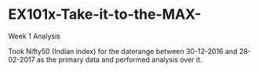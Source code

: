 # EX101x-Take-it-to-the-MAX-
Week 1 Analysis

Took Nifty50 (Indian index) for the daterange between 30-12-2016 and 28-02-2017 as the primary data and performed analysis over it.
